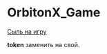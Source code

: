 # OrbitonX_Game

[Сыль на игру](https://t.me/orbitonx_bot/orbitonx?startapp=friendId1249648420)

**token** заменить на свой.
